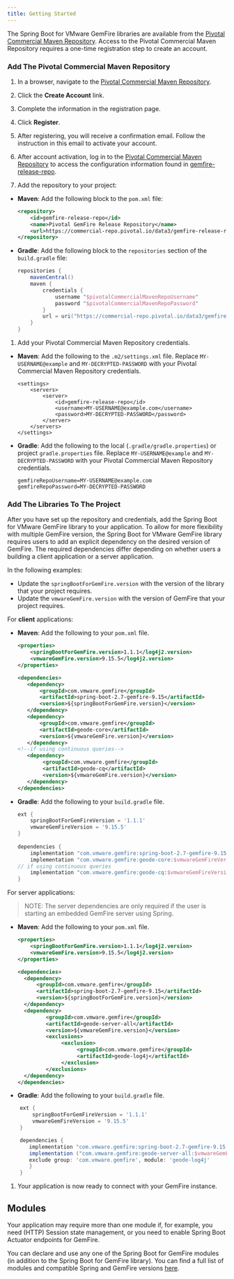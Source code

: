 ```yaml
---
title: Getting Started
---
```


<!-- 
 Copyright (c) VMware, Inc. 2022. All rights reserved.
 Licensed to the Apache Software Foundation (ASF) under one or more contributor license
 agreements. See the NOTICE file distributed with this work for additional information regarding
 copyright ownership. The ASF licenses this file to You under the Apache License, Version 2.0 (the
 "License"); you may not use this file except in compliance with the License. You may obtain a
 copy of the License at
 
 http://www.apache.org/licenses/LICENSE-2.0
 
 Unless required by applicable law or agreed to in writing, software distributed under the License
 is distributed on an "AS IS" BASIS, WITHOUT WARRANTIES OR CONDITIONS OF ANY KIND, either express
 or implied. See the License for the specific language governing permissions and limitations under
 the License.
-->


The Spring Boot for VMware GemFire libraries are available from the [Pivotal Commercial Maven Repository](https://commercial-repo.pivotal.io/login/auth). Access to the Pivotal Commercial Maven Repository requires a one-time registration step to create an account.


### Add The Pivotal Commercial Maven Repository 

1. In a browser, navigate to the [Pivotal Commercial Maven Repository](https://commercial-repo.pivotal.io/login/auth).

1. Click the **Create Account** link.

1. Complete the information in the registration page.

1. Click **Register**.

1. After registering, you will receive a confirmation email. Follow the instruction in this email to activate your account.

1. After account activation, log in to the [Pivotal Commercial Maven Repository](https://commercial-repo.pivotal.io/login/auth) to access the configuration information found in [gemfire-release-repo](https://commercial-repo.pivotal.io/repository/gemfire-release-repo).

1. Add the repository to your project:

  * **Maven**: Add the following block to the `pom.xml` file:

      ```xml
      <repository>
          <id>gemfire-release-repo</id>
          <name>Pivotal GemFire Release Repository</name>
          <url>https://commercial-repo.pivotal.io/data3/gemfire-release-repo/gemfire</url>
      </repository>
      ```

  * **Gradle**: Add the following block to the `repositories` section of the `build.gradle` file:

      ```groovy
      repositories {
          mavenCentral()
          maven {
              credentials {
                  username "$pivotalCommercialMavenRepoUsername"
                  password "$pivotalCommercialMavenRepoPassword"
              }
              url = uri("https://commercial-repo.pivotal.io/data3/gemfire-release-repo/gemfire")
          }
      }
      ```

1. Add your Pivotal Commercial Maven Repository credentials.

  * **Maven**: Add the following to the `.m2/settings.xml` file. Replace `MY-USERNAME@example` and `MY-DECRYPTED-PASSWORD` with your Pivotal Commercial Maven Repository credentials.

      ```
      <settings>
          <servers>
              <server>
                  <id>gemfire-release-repo</id>
                  <username>MY-USERNAME@example.com</username>
                  <password>MY-DECRYPTED-PASSWORD</password>
              </server>
          </servers>
      </settings>
      ```

  * **Gradle**: Add the following to the local (`.gradle/gradle.properties`) or project `gradle.properties` file. Replace `MY-USERNAME@example` and `MY-DECRYPTED-PASSWORD` with your Pivotal Commercial Maven Repository credentials.

      ```
      gemfireRepoUsername=MY-USERNAME@example.com 
      gemfireRepoPassword=MY-DECRYPTED-PASSWORD
      ```

### Add The Libraries To The Project

After you have set up the repository and credentials, add the Spring Boot for VMware GemFire library to your application. To allow for more flexibility with multiple GemFire version, the Spring Boot for VMware GemFire library requires users to add an explicit dependency on the desired version of GemFire. The required dependencies differ depending on whether users a building a client application or a server application.

In the following examples:
- Update the `springBootForGemFire.version` with the version of the library that your project requires. 
- Update the `vmwareGemFire.version` with the version of GemFire that your project requires. 

For **client** applications:

* **Maven**: Add the following to your `pom.xml` file. 

    ```xml
    <properties>
        <springBootForGemFire.version>1.1.1</log4j2.version>
        <vmwareGemFire.version>9.15.5</log4j2.version>
    </properties>    
    
    <dependencies>
       <dependency>
           <groupId>com.vmware.gemfire</groupId>
           <artifactId>spring-boot-2.7-gemfire-9.15</artifactId>
           <version>${springBootForGemFire.version}</version>
       </dependency>
       <dependency>
           <groupId>com.vmware.gemfire</groupId>
           <artifactId>geode-core</artifactId>
           <version>${vmwareGemFire.version}</version>
       </dependency>
    <!--if using continuous queries-->
       <dependency>
            <groupId>com.vmware.gemfire</groupId>
            <artifactId>geode-cq</artifactId>
            <version>${vmwareGemFire.version}</version>
       </dependency>
    </dependencies>
    ```

* **Gradle**: Add the following to your `build.gradle` file. 
 
    ```groovy
   ext {
        springBootForGemFireVersion = '1.1.1'
        vmwareGemFireVersion = '9.15.5'
   }
        
   dependencies {
        implementation "com.vmware.gemfire:spring-boot-2.7-gemfire-9.15:$springBootForGemFireVersion"
        implementation "com.vmware.gemfire:geode-core:$vmwareGemFireVersion"
    // if using continuous queries
        implementation "com.vmware.gemfire:geode-cq:$vmwareGemFireVersion"
    }
    ```

For server applications:

> NOTE: The server dependencies are only required if the user is starting an embedded GemFire server using Spring.

* **Maven**: Add the following to your `pom.xml` file. 
  
    ```xml
  <properties>
        <springBootForGemFire.version>1.1.1</log4j2.version>
        <vmwareGemFire.version>9.15.5</log4j2.version>
  </properties>         
  
  <dependencies>
      <dependency>
          <groupId>com.vmware.gemfire</groupId>
          <artifactId>spring-boot-2.7-gemfire-9.15</artifactId>
          <version>${springBootForGemFire.version}</version>
      </dependency>
      <dependency>
             <groupId>com.vmware.gemfire</groupId>
             <artifactId>geode-server-all</artifactId>
             <version>${vmwareGemFire.version}</version>
             <exclusions>
                  <exclusion>
                       <groupId>com.vmware.gemfire</groupId>
                       <artifactId>geode-log4j</artifactId>
                  </exclusion>
             </exclusions>
      </dependency>
  </dependencies>
     ```

* **Gradle**: Add the following to your `build.gradle` file. 
  
```groovy
    ext {
        springBootForGemFireVersion = '1.1.1'
        vmwareGemFireVersion = '9.15.5'
    }

    dependencies {
       implementation "com.vmware.gemfire:spring-boot-2.7-gemfire-9.15:$springBootForGemFireVersion"
       implementation ("com.vmware.gemfire:geode-server-all:$vmwareGemFireVersion"){
       exclude group: 'com.vmware.gemfire', module: 'geode-log4j'
       }
    }
```

1. Your application is now ready to connect with your GemFire instance.


## Modules

Your application may require more than one module if, for example, you need (HTTP) Session state management, or you need to enable Spring Boot Actuator endpoints for GemFire.


You can declare and use any one of the Spring Boot for GemFire modules (in addition to the Spring Boot for GemFire library).  You can find a full list of modules and compatible Spring and GemFire versions [here](compatibility-and-versions.html). 






